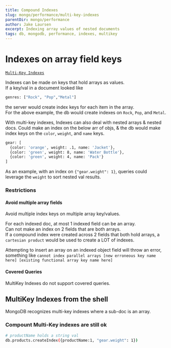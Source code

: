 ```yaml
---
title: Compound Indexes
slug: mongo/performance/multi-key-indexes
parentDir: mongo/performance
author: Jake Laursen
excerpt: Indexing array values of nested documents
tags: db, mongodb, performance, indexes, multikey
---
```


# Indexes on array field keys

[`Multi-Key Indexes`](https://docs.mongodb.com/manual/core/index-multikey/)

Indexes can be made on keys that hold arrays as values.  
If a key/val in a document looked like

```bash
genres: ["Rock", "Pop","Metal"]
```

the server would create index keys for each item in the array.  
For the above example, the db would create indexes on `Rock`, `Pop`, and `Metal`.

With multi-key indexes, Indexes can also deal with nested arrays & nested docs. Could make an index on the below arr of objs, & the db would make index keys on the `color`, `weight`, and `name` keys.

```bash
gear: [
  {color: 'orange', weight: .1, name: 'Jacket'},
  {color: 'green', weight: 8, name: 'Water Bottle'},
  {color: 'green', weight: 4, name: 'Pack'}
]
```

As an example, with an index on `{"gear.weight": 1}`, queries could leverage the `weight` to sort nested val results.

### Restrictions

#### Avoid multiple array fields

Avoid multiple index keys on multiple array key/values.

For each indexed doc, at most 1 indexed field can be an array.  
Can not make an index on 2 fields that are both arrays.  
If a compound index were created across 2 fields that both hold arrays, a `cartesian product` would be used to create a LOT of indexes.

Attempting to insert an array on an indexed object field will throw an error, something like `cannot index parallel arrays [new erroneous key name here] [existing functional array key name here]`

#### Covered Queries

MultiKey Indexes do not support covered queries.

## MultiKey Indexes from the shell

MongoDB recognizes multi-key indexes where a sub-doc is an array.

### Compount Multi-Key indexes are still ok

```bash
# productName holds a string val
db.products.createIndex({productName:1, "gear.weight": 1})
```
